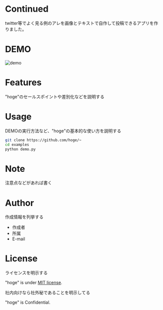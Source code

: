 # Continued
twitter等でよく見る例のアレを画像とテキストで自作して投稿できるアプリを作りました。
 
# DEMO
 
![demo](https://gyazo.com/f732f89c5704ee32e0af87d2e2b90609)

 
# Features
 
"hoge"のセールスポイントや差別化などを説明する
 
# Usage
 
DEMOの実行方法など、"hoge"の基本的な使い方を説明する
 
```bash
git clone https://github.com/hoge/~
cd examples
python demo.py
```
 
# Note
 
注意点などがあれば書く
 
# Author
 
作成情報を列挙する
 
* 作成者
* 所属
* E-mail
 
# License
ライセンスを明示する
 
"hoge" is under [MIT license](https://en.wikipedia.org/wiki/MIT_License).
 
社内向けなら社外秘であることを明示してる
 
"hoge" is Confidential.